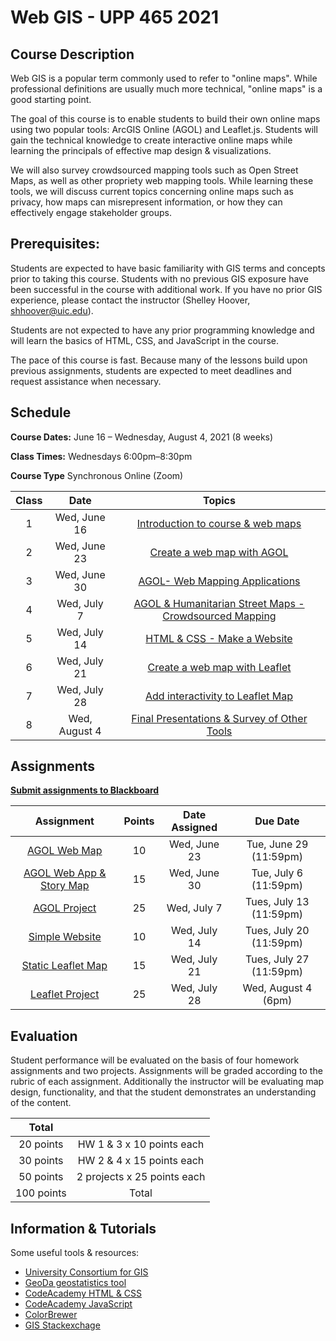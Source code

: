<!-- 
template from: https://github.com/Make-School-Courses/Syllabus-Template -->

# Web GIS - UPP 465 2021

## Course Description
Web GIS is a popular term commonly used to refer to "online maps". While professional definitions are usually much more technical, "online maps" is a good starting point.

The goal of this course is to enable students to build their own online maps using two popular tools: ArcGIS Online (AGOL) and Leaflet.js. Students will gain the technical knowledge to create interactive online maps while learning the principals of effective map design & visualizations.

We will also survey crowdsourced mapping tools such as Open Street Maps, as well as other propriety web mapping tools. While learning these tools, we will discuss current topics concerning online maps such as privacy, how maps can misrepresent information, or how they can effectively engage stakeholder groups.  

## Prerequisites:  

Students are expected to have basic familiarity with GIS terms and concepts prior to taking this course. Students with no previous GIS exposure have been successful in the course with additional work.  If you have no prior GIS experience, please contact the instructor (Shelley Hoover, shhoover@uic.edu). 

Students are not expected to have any prior programming knowledge and will learn the basics of HTML, CSS, and JavaScript in the course.  

The pace of this course is fast.  Because many of the lessons build upon previous assignments, students are expected to meet deadlines and request assistance when necessary. 

## Schedule

**Course Dates:** June 16 – Wednesday, August 4, 2021 (8 weeks)

**Class Times:** Wednesdays 6:00pm–8:30pm 

**Course Type** Synchronous Online (Zoom)

| Class |          Date          |                 Topics                  |
|:-----:|:----------------------:|:---------------------------------------:|
|  1 |  Wed, June 16        | [Introduction to course & web maps](https://shelleyhoover.github.io/UPP4652021/#/Lessons/Lesson1) |
|  2 |  Wed, June 23        |[ Create a web map with AGOL](https://shelleyhoover.github.io/UPP4652021/#/Lessons/Lesson2) |
|  3 |  Wed, June 30        |[AGOL- Web Mapping Applications](https://shelleyhoover.github.io/UPP4652021/#/Lessons/Lesson3) |
|  4 |  Wed, July 7         | [AGOL & Humanitarian Street Maps - Crowdsourced Mapping](https://shelleyhoover.github.io/UPP4652021/#/Lessons/Lesson4) |
|  5 |  Wed, July 14        |[HTML & CSS - Make a Website](https://shelleyhoover.github.io/UPP4652021/#/Lessons/Lesson5) |
|  6 |  Wed, July 21        | [Create a web map with Leaflet](https://shelleyhoover.github.io/UPP4652021/#/Lessons/Lesson6) |
|  7 |  Wed, July 28        | [Add interactivity to Leaflet Map](https://shelleyhoover.github.io/UPP4652021/#/Lessons/Lesson7) |
|  8 |  Wed, August 4       | [Final Presentations & Survey of Other Tools](https://shelleyhoover.github.io/UPP4652021/#/Lessons/Lesson8)|

## Assignments 
[**Submit assignments to Blackboard**](https://uic.blackboard.com/ultra/course)  

|                        Assignment                         | Points | Date Assigned |   Due Date   |
|:---------------------------------------------------------:|:-------------:|:------------:|:-------------:|
| [AGOL Web Map ](https://shelleyhoover.github.io/UPP4652021/#/Lessons/Lesson2?id=assignment)        | 10 | Wed, June 23  |  Tue, June 29 (11:59pm) |
| [AGOL Web App & Story Map ](https://shelleyhoover.github.io/UPP4652021/#/Lessons/Lesson3?id=assignment)          | 15 |  Wed, June 30    |  Tue, July 6 (11:59pm)  |
| [AGOL Project](https://shelleyhoover.github.io/UPP4652021/#/Lessons/Lesson4?id=assignment)                     | 25 |       Wed, July 7    |  Tues, July 13 (11:59pm)  |
| [Simple Website](https://shelleyhoover.github.io/UPP4652021/#/Lessons/Lesson5?id=assignment)                     | 10 |      Wed, July 14     | Tues, July 20 (11:59pm) |
| [Static Leaflet Map](https://shelleyhoover.github.io/UPP4652021/#/Lessons/Lesson6?id=assignment)                   | 15 |  Wed, July 21     |  Tues, July 27 (11:59pm)  |
| [Leaflet Project](https://shelleyhoover.github.io/UPP4652021/#/Lessons/Lesson7?id=assignment)                    | 25 |       Wed, July 28     |  Wed, August 4 (6pm)  |


## Evaluation
Student performance will be evaluated on the basis of four homework assignments and two projects. Assignments will be graded according to the rubric of each assignment. Additionally the instructor will be evaluating map design, functionality, and that the student demonstrates an understanding of the content. 

|  Total |                  |
|:-----:|:----------------------:|
|  20 points |  HW 1 & 3 x 10 points each       
|  30 points |  HW 2 & 4 x 15 points each       
|  50 points |  2 projects x 25 points each       
|  100 points |  Total       | 

##  Information & Tutorials

Some useful tools & resources: 

- [University Consortium for GIS](https://www.ucgis.org/)
- [GeoDa geostatistics tool](https://geodacenter.github.io/)
- [CodeAcademy HTML & CSS](https://www.codecademy.com/catalog/language/html-css) 
- [CodeAcademy JavaScript](https://www.codecademy.com/learn/introduction-to-javascript) 
- [ColorBrewer](https://colorbrewer2.org/#type=sequential&scheme=BuGn&n=3)
- [GIS Stackexchage](https://gis.stackexchange.com/)


